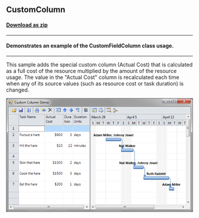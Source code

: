 ## CustomColumn
#### [Download as zip](https://grapecity.github.io/DownGit/#/home?url=https://github.com/GrapeCity/ComponentOne-WinForms-Samples/tree/master/Core\GanttView\CS\GanttViewExplorer\Samples\CustomColumn)
____
#### Demonstrates an example of the CustomFieldColumn class usage.
____
This sample adds the special custom column (Actual Cost) that is calculated as a full cost of the resource multiplied by the amount of the resource usage.
The value in the "Actual Cost" column is recalculated each time when any of its source values (such as resource cost or task duration) is changed.

![screenshot](screenshot.png)
